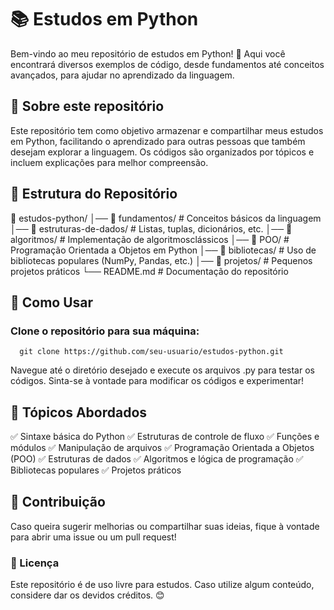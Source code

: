 # 📚 Estudos em Python
Bem-vindo ao meu repositório de estudos em Python! 🚀 Aqui você encontrará diversos exemplos de código, desde fundamentos até conceitos avançados, para ajudar no aprendizado da linguagem.

## 📌 Sobre este repositório
Este repositório tem como objetivo armazenar e compartilhar meus estudos em Python, facilitando o aprendizado para outras pessoas que também desejam explorar a linguagem. Os códigos são organizados por tópicos e incluem explicações para melhor compreensão.

## 📂 Estrutura do Repositório

📁 estudos-python/
│── 📂 fundamentos/         # Conceitos básicos da linguagem
│── 📂 estruturas-de-dados/ # Listas, tuplas, dicionários, etc.
│── 📂 algoritmos/          # Implementação de algoritmosclássicos
│── 📂 POO/                 # Programação Orientada a Objetos em Python
│── 📂 bibliotecas/         # Uso de bibliotecas populares (NumPy, Pandas, etc.)
│── 📂 projetos/            # Pequenos projetos práticos
└── README.md               # Documentação do repositório

## 🚀 Como Usar
### Clone o repositório para sua máquina:
```http
  git clone https://github.com/seu-usuario/estudos-python.git
```
Navegue até o diretório desejado e execute os arquivos .py para testar os códigos.
Sinta-se à vontade para modificar os códigos e experimentar!
## 🎯 Tópicos Abordados

✅ Sintaxe básica do Python
✅ Estruturas de controle de fluxo
✅ Funções e módulos
✅ Manipulação de arquivos
✅ Programação Orientada a Objetos (POO)
✅ Estruturas de dados
✅ Algoritmos e lógica de programação
✅ Bibliotecas populares
✅ Projetos práticos

## 📢 Contribuição
Caso queira sugerir melhorias ou compartilhar suas ideias, fique à vontade para abrir uma issue ou um pull request!

### 📜 Licença
Este repositório é de uso livre para estudos. Caso utilize algum conteúdo, considere dar os devidos créditos. 😊
